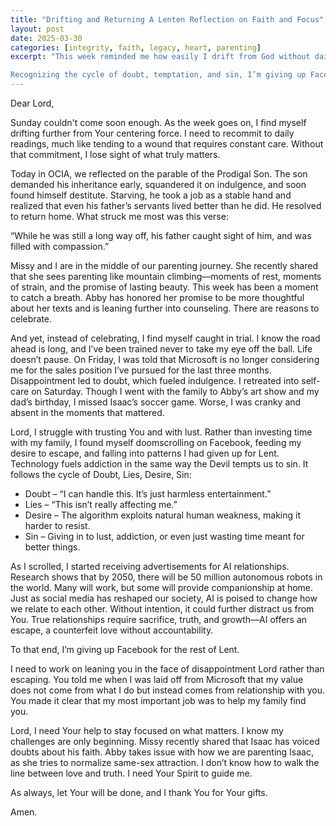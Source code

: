 ```yaml
---
title: "Drifting and Returning A Lenten Reflection on Faith and Focus"
layout: post
date: 2025-03-30
categories: [integrity, faith, legacy, heart, parenting]
excerpt: "This week reminded me how easily I drift from God without daily commitment. The Prodigal Son’s return and his father’s compassion struck a chord, especially as Missy and I navigate parenting’s challenges. While Abby is making strides, I found myself struggling—disappointment over Microsoft’s rejection led me into distraction and indulgence, wasting time on social media instead of being present.

Recognizing the cycle of doubt, temptation, and sin, I’m giving up Facebook for Lent and refocusing on God’s plan. I need His strength to guide my family, especially as Isaac voices doubts and Abby challenges our parenting. My value isn’t in work but in helping my family find Him."
---
```


Dear Lord,

Sunday couldn't come soon enough. As the week goes on, I find myself drifting further from Your centering force. I need to recommit to daily readings, much like tending to a wound that requires constant care. Without that commitment, I lose sight of what truly matters.

Today in OCIA, we reflected on the parable of the Prodigal Son. The son demanded his inheritance early, squandered it on indulgence, and soon found himself destitute. Starving, he took a job as a stable hand and realized that even his father’s servants lived better than he did. He resolved to return home. What struck me most was this verse:

“While he was still a long way off, his father caught sight of him, and was filled with compassion.”

Missy and I are in the middle of our parenting journey. She recently shared that she sees parenting like mountain climbing—moments of rest, moments of strain, and the promise of lasting beauty. This week has been a moment to catch a breath. Abby has honored her promise to be more thoughtful about her texts and is leaning further into counseling. There are reasons to celebrate.

And yet, instead of celebrating, I find myself caught in trial. I know the road ahead is long, and I’ve been trained never to take my eye off the ball. Life doesn’t pause. On Friday, I was told that Microsoft is no longer considering me for the sales position I’ve pursued for the last three months. Disappointment led to doubt, which fueled indulgence. I retreated into self-care on Saturday. Though I went with the family to Abby’s art show and my dad’s birthday, I missed Isaac’s soccer game. Worse, I was cranky and absent in the moments that mattered.

Lord, I struggle with trusting You and with lust. Rather than investing time with my family, I found myself doomscrolling on Facebook, feeding my desire to escape, and falling into patterns I had given up for Lent. Technology fuels addiction in the same way the Devil tempts us to sin. It follows the cycle of Doubt, Lies, Desire, Sin:

- Doubt – “I can handle this. It’s just harmless entertainment.”
- Lies – “This isn’t really affecting me.”
- Desire – The algorithm exploits natural human weakness, making it harder to resist.
- Sin – Giving in to lust, addiction, or even just wasting time meant for better things.

As I scrolled, I started receiving advertisements for AI relationships. Research shows that by 2050, there will be 50 million autonomous robots in the world. Many will work, but some will provide companionship at home. Just as social media has reshaped our society, AI is poised to change how we relate to each other. Without intention, it could further distract us from You. True relationships require sacrifice, truth, and growth—AI offers an escape, a counterfeit love without accountability.

To that end, I’m giving up Facebook for the rest of Lent.  

I need to work on leaning you in the face of disappointment Lord rather than escaping.  You told me when I was laid off from Microsoft that my value does not come from what I do but instead comes from relationship with you.  You made it clear that my most important job was to help my family find you.

Lord, I need Your help to stay focused on what matters. I know my challenges are only beginning. Missy recently shared that Isaac has voiced doubts about his faith. Abby takes issue with how we are parenting Isaac, as she tries to normalize same-sex attraction. I don’t know how to walk the line between love and truth. I need Your Spirit to guide me.

As always, let Your will be done, and I thank You for Your gifts.

Amen.
